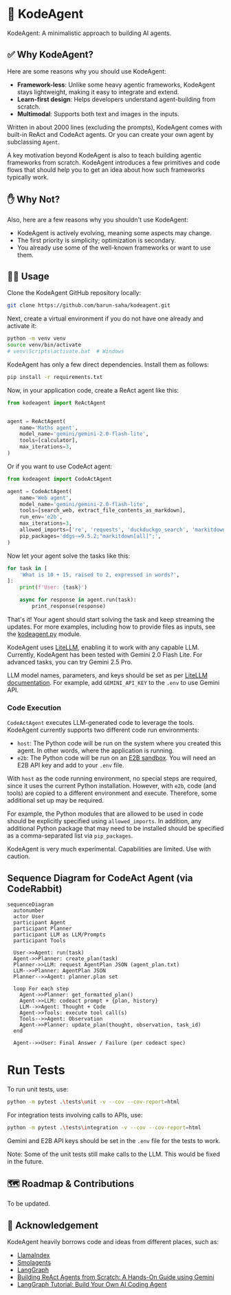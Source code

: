 # 🤖 KodeAgent

KodeAgent: A minimalistic approach to building AI agents.


## ✅ Why KodeAgent?

Here are some reasons why you should use KodeAgent:

- **Framework-less**: Unlike some heavy agentic frameworks, KodeAgent stays lightweight, making it easy to integrate and extend.
- **Learn-first design**: Helps developers understand agent-building from scratch.
- **Multimodal**: Supports both text and images in the inputs. 

Written in about 2000 lines (excluding the prompts), KodeAgent comes with built-in ReAct and CodeAct agents. Or you can create your own agent by subclassing `Agent`.

A key motivation beyond KodeAgent is also to teach building agentic frameworks from scratch. KodeAgent introduces a few primitives and code flows that should help you to get an idea about how such frameworks typically work. 


## ✋ Why Not?

Also, here are a few reasons why you shouldn't use KodeAgent:

- KodeAgent is actively evolving, meaning some aspects may change.
- The first priority is simplicity; optimization is secondary.
- You already use some of the well-known frameworks or want to use them.


## 👨‍💻 Usage

Clone the KodeAgent GitHub repository locally:
```bash
git clone https://github.com/barun-saha/kodeagent.git
```

Next, create a virtual environment if you do not have one already and activate it:
```bash
python -m venv venv
source venv/bin/activate
# venv\Scripts\activate.bat  # Windows
```

KodeAgent has only a few direct dependencies. Install them as follows:
```bash
pip install -r requirements.txt
```

Now, in your application code, create a ReAct agent like this:
```python
from kodeagent import ReActAgent


agent = ReActAgent(
    name='Maths agent',
    model_name='gemini/gemini-2.0-flash-lite',
    tools=[calculator],
    max_iterations=3,
)
```

Or if you want to use CodeAct agent:

```python
from kodeagent import CodeActAgent

agent = CodeActAgent(
    name='Web agent',
    model_name='gemini/gemini-2.0-flash-lite',
    tools=[search_web, extract_file_contents_as_markdown],
    run_env='e2b',
    max_iterations=3,
    allowed_imports=['re', 'requests', 'duckduckgo_search', 'markitdown'],
    pip_packages='ddgs~=9.5.2;"markitdown[all]";',
)
```

Now let your agent solve the tasks like this:
```python
for task in [
    'What is 10 + 15, raised to 2, expressed in words?',
]:
    print(f'User: {task}')

    async for response in agent.run(task):
        print_response(response)
```

That's it! Your agent should start solving the task and keep streaming the updates. For more examples, including how to provide files as inputs, see the [kodeagent.py](kodeagent.py) module.

KodeAgent uses [LiteLLM](https://github.com/BerriAI/litellm), enabling it to work with any capable LLM. Currently, KodeAgent has been tested with Gemini 2.0 Flash Lite. For advanced tasks, you can try Gemini 2.5 Pro.

LLM model names, parameters, and keys should be set as per [LiteLLM documentation](https://docs.litellm.ai/docs/set_keys). For example, add `GEMINI_API_KEY` to the `.env` to use Gemini API.

### Code Execution

`CodeActAgent` executes LLM-generated code to leverage the tools. KodeAgent currently supports two different code run environments:
- `host`: The Python code will be run on the system where you created this agent. In other words, where the application is running.
- `e2b`:  The Python code will be run on an [E2B sandbox](https://e2b.dev/). You will need an E2B API key and add to your `.env` file.

With `host` as the code running environment, no special steps are required, since it uses the current Python installation. However, with `e2b`, code (and tools) are copied to a different environment and execute. Therefore, some additional set up may be required.

For example, the Python modules that are allowed to be used in code should be explicitly specified using `allowed_imports`. In addition, any additional Python package that may need to be installed should be specified as a comma-separated list via `pip_packages`.  

KodeAgent is very much experimental. Capabilities are limited. Use with caution.


## Sequence Diagram for CodeAct Agent (via CodeRabbit)
```mermaid
sequenceDiagram
  autonumber
  actor User
  participant Agent
  participant Planner
  participant LLM as LLM/Prompts
  participant Tools

  User->>Agent: run(task)
  Agent->>Planner: create_plan(task)
  Planner->>LLM: request AgentPlan JSON (agent_plan.txt)
  LLM-->>Planner: AgentPlan JSON
  Planner-->>Agent: planner.plan set

  loop For each step
    Agent->>Planner: get_formatted_plan()
    Agent->>LLM: codeact prompt + {plan, history}
    LLM-->>Agent: Thought + Code
    Agent->>Tools: execute tool call(s)
    Tools-->>Agent: Observation
    Agent->>Planner: update_plan(thought, observation, task_id)
  end

  Agent-->>User: Final Answer / Failure (per codeact spec)
```


# Run Tests

To run unit tests, use:
```bash
python -m pytest .\tests\unit -v --cov --cov-report=html
```

For integration tests involving calls to APIs, use:
```bash
python -m pytest .\tests\integration -v --cov --cov-report=html
```

Gemini and E2B API keys should be set in the `.env` file for the tests to work.

Note: Some of the unit tests still make calls to the LLM. This would be fixed in the future.


## 🗺️ Roadmap & Contributions

To be updated.


## 🙏 Acknowledgement

KodeAgent heavily borrows code and ideas from different places, such as:
- [LlamaIndex](https://docs.llamaindex.ai/en/stable/examples/agent/react_agent/)
- [Smolagents](https://github.com/huggingface/smolagents/tree/main)
- [LangGraph](https://github.com/langchain-ai/langgraph)
- [Building ReAct Agents from Scratch: A Hands-On Guide using Gemini](https://medium.com/google-cloud/building-react-agents-from-scratch-a-hands-on-guide-using-gemini-ffe4621d90ae)
- [LangGraph Tutorial: Build Your Own AI Coding Agent](https://medium.com/@mariumaslam499/build-your-own-ai-coding-agent-with-langgraph-040644343e73)

